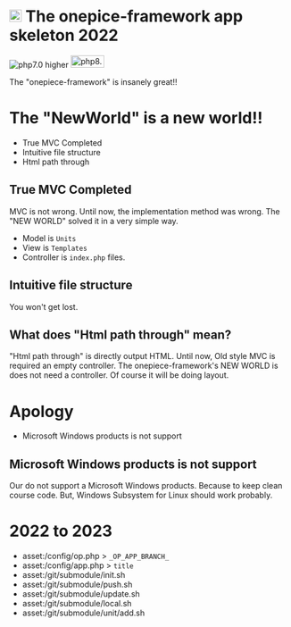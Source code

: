 <img src="https://user-images.githubusercontent.com/1668339/72398593-cb0d1900-3786-11ea-863c-418ff8d48f43.png" style="height:0.8em;"/> The onepice-framework app skeleton 2022
===

<div class="margin bottom 1">
  <img src="https://img.shields.io/badge/PHP-7.0_higher-brightgreen" alt="php7.0 higher"/>
  <img src="https://www.php.net/images/php8/logo_php8_2.svg" alt="php8.2" height="22" width="60"/>
</div>

 The "onepiece-framework" is insanely great!!

# The "NewWorld" is a new world!!

 * True MVC Completed
 * Intuitive file structure
 * Html path through

## True MVC Completed

 MVC is not wrong.
 Until now, the implementation method was wrong.
 The "NEW WORLD" solved it in a very simple way.

 * Model is `Units`
 * View is `Templates`
 * Controller is `index.php` files.

## Intuitive file structure

 You won't get lost.

## What does "Html path through" mean?

 "Html path through" is directly output HTML.
 Until now, Old style MVC is required an empty controller.
 The onepiece-framework's NEW WORLD is does not need a controller.
 Of course it will be doing layout.

# Apology

 * Microsoft Windows products is not support

## Microsoft Windows products is not support

 Our do not support a Microsoft Windows products.
 Because to keep clean course code.
 But, Windows Subsystem for Linux should work probably.

# 2022 to 2023

 * asset:/config/op.php  > `_OP_APP_BRANCH_`
 * asset:/config/app.php > `title`
 * asset:/git/submodule/init.sh
 * asset:/git/submodule/push.sh
 * asset:/git/submodule/update.sh
 * asset:/git/submodule/local.sh
 * asset:/git/submodule/unit/add.sh
